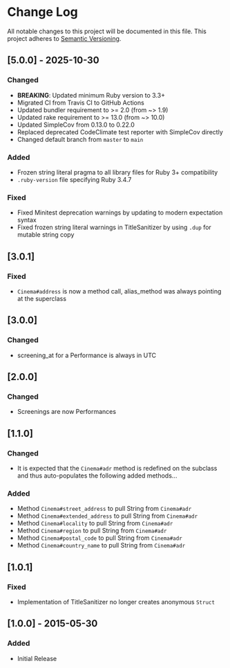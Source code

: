 # Change Log
All notable changes to this project will be documented in this file.
This project adheres to [Semantic Versioning](http://semver.org/).

## [5.0.0] - 2025-10-30
### Changed
- **BREAKING**: Updated minimum Ruby version to 3.3+
- Migrated CI from Travis CI to GitHub Actions
- Updated bundler requirement to >= 2.0 (from ~> 1.9)
- Updated rake requirement to >= 13.0 (from ~> 10.0)
- Updated SimpleCov from 0.13.0 to 0.22.0
- Replaced deprecated CodeClimate test reporter with SimpleCov directly
- Changed default branch from `master` to `main`

### Added
- Frozen string literal pragma to all library files for Ruby 3+ compatibility
- `.ruby-version` file specifying Ruby 3.4.7

### Fixed
- Fixed Minitest deprecation warnings by updating to modern expectation syntax
- Fixed frozen string literal warnings in TitleSanitizer by using `.dup` for mutable string copy

## [3.0.1]
### Fixed
- `Cinema#address` is now a method call, alias_method was always pointing at the
  superclass

## [3.0.0]
### Changed
- screening_at for a Performance is always in UTC

## [2.0.0]
### Changed
- Screenings are now Performances

## [1.1.0]
### Changed
- It is expected that the `Cinema#adr` method is redefined on the subclass and
  thus auto-populates the following added methods...

### Added
- Method `Cinema#street_address` to pull String from `Cinema#adr`
- Method `Cinema#extended_address` to pull String from `Cinema#adr`
- Method `Cinema#locality` to pull String from `Cinema#adr`
- Method `Cinema#region` to pull String from `Cinema#adr`
- Method `Cinema#postal_code` to pull String from `Cinema#adr`
- Method `Cinema#country_name` to pull String from `Cinema#adr`

## [1.0.1]
### Fixed
- Implementation of TitleSanitizer no longer creates anonymous `Struct`

## [1.0.0] - 2015-05-30
### Added
- Initial Release
